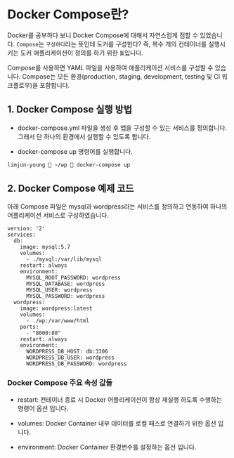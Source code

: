 # Docker Compose란?

Docker를 공부하다 보니 Docker Compose에 대해서 자연스럽게 접할 수 있었습니다. `Compose`는 `구성하다`라는 뜻인데 도커를 구성한다? 즉, 복수 개의 컨테이너를 실행시키는 도커 애플리케이션이 정의를 하기 위한 `툴`입니다. 

Compose를 사용하면 YAML 파일을 사용하여 애플리케이션 서비스를 구성할 수 있습니다. Compose는 모든 환경(production, staging, development, testing 및 CI 워크플로우)을 포함합니다.

## 1. Docker Compose 실행 방법

- docker-compose.yml 파일을 생성 후 앱을 구성할 수 있는 서비스를 정의합니다. 그래서 단 하나의 환경에서 실행할 수 있도록 합니다.

- docker-compose up 명령어를 실행합니다. 

```bash
limjun-young  ~/wp  docker-compose up  
```

## 2. Docker Compose 예제 코드

아래 Compose 파일은 mysql과 wordpress라는 서비스를 정의하고 연동하여  하나의 어플리케이션 서비스로 구성하였습니다.

```docker
version: '2'
services:
  db: 
    image: mysql:5.7
    volumes:
      - ./mysql:/var/lib/mysql
    restart: always
    environment:
      MYSQL_ROOT_PASSWORD: wordpress
      MYSQL_DATABASE: wordpress
      MYSQL_USER: wordpress
      MYSQL_PASSWORD: wordpress
  wordpress:
    image: wordpress:latest
    volumes:
      - ./wp:/var/www/html
    ports:
      - "8000:80"
    restart: always
    environment:
      WORDPRESS_DB_HOST: db:3306
      WORDPRESS_DB_USER: wordpress
      WORDPRESS_DB_PASSWORD: wordpress
```

### Docker Compose 주요 속성 값들

- restart: 컨테이너 종료 시 Docker 어플리케이션이 항상 재실행 하도록 수행하는 명령어 옵션 입니다.

- volumes: Docker Container 내부 데이터를 로컬 패스로 연결하기 위한 옵션 입니다.

- environment: Docker Container 환경변수를 설정하는 옵션 입니다.

